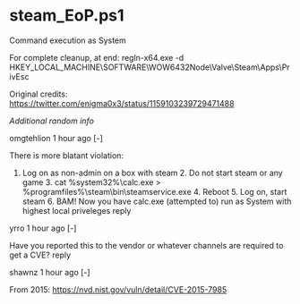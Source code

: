 # steam_EoP.ps1
Command execution as System

For complete cleanup, at end: regln-x64.exe -d HKEY_LOCAL_MACHINE\SOFTWARE\WOW6432Node\Valve\Steam\Apps\PrivEsc

Original credits: https://twitter.com/enigma0x3/status/1159103239729471488

*Additional random info*

omgtehlion 1 hour ago [-]

There is more blatant violation:

1. Log on as non-admin on a box with steam 2. Do not start steam or any game 3. cat %system32%\calc.exe > %programfiles%\steam\bin\steamservice.exe 4. Reboot 5. Log on, start steam 6. BAM! Now you have calc.exe (attempted to) run as System with highest local priveleges
reply

yrro 1 hour ago [-]

Have you reported this to the vendor or whatever channels are required to get a CVE? reply

shawnz 1 hour ago [-]

From 2015: https://nvd.nist.gov/vuln/detail/CVE-2015-7985 
